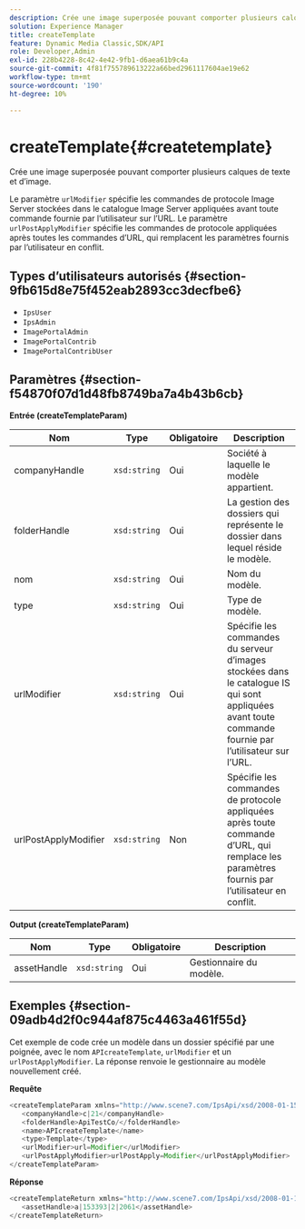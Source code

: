 ```yaml
---
description: Crée une image superposée pouvant comporter plusieurs calques de texte et d’image.
solution: Experience Manager
title: createTemplate
feature: Dynamic Media Classic,SDK/API
role: Developer,Admin
exl-id: 228b4228-8c42-4e42-9fb1-d6aea61b9c4a
source-git-commit: 4f81f755789613222a66bed2961117604ae19e62
workflow-type: tm+mt
source-wordcount: '190'
ht-degree: 10%

---
```


# createTemplate{#createtemplate}

Crée une image superposée pouvant comporter plusieurs calques de texte et d’image.

Le paramètre `urlModifier` spécifie les commandes de protocole Image Server stockées dans le catalogue Image Server appliquées avant toute commande fournie par l’utilisateur sur l’URL. Le paramètre `urlPostApplyModifier` spécifie les commandes de protocole appliquées après toutes les commandes d’URL, qui remplacent les paramètres fournis par l’utilisateur en conflit.

## Types d’utilisateurs autorisés {#section-9fb615d8e75f452eab2893cc3decfbe6}

* `IpsUser`
* `IpsAdmin`
* `ImagePortalAdmin`
* `ImagePortalContrib`
* `ImagePortalContribUser`

## Paramètres {#section-f54870f07d1d48fb8749ba7a4b43b6cb}

**Entrée (createTemplateParam)**

| Nom | Type | Obligatoire | Description |
|---|---|---|---|
| companyHandle | `xsd:string` | Oui | Société à laquelle le modèle appartient. |
| folderHandle | `xsd:string` | Oui | La gestion des dossiers qui représente le dossier dans lequel réside le modèle. |
| nom | `xsd:string` | Oui | Nom du modèle. |
| type | `xsd:string` | Oui | Type de modèle. |
| urlModifier | `xsd:string` | Oui | Spécifie les commandes du serveur d’images stockées dans le catalogue IS qui sont appliquées avant toute commande fournie par l’utilisateur sur l’URL. |
| urlPostApplyModifier | `xsd:string` | Non | Spécifie les commandes de protocole appliquées après toute commande d’URL, qui remplace les paramètres fournis par l’utilisateur en conflit. |

**Output (createTemplateParam)**

| Nom | Type | Obligatoire | Description |
|---|---|---|---|
| assetHandle | `xsd:string` | Oui | Gestionnaire du modèle. |

## Exemples {#section-09adb4d2f0c944af875c4463a461f55d}

Cet exemple de code crée un modèle dans un dossier spécifié par une poignée, avec le nom `APIcreateTemplate`, `urlModifier` et un `urlPostApplyModifier`. La réponse renvoie le gestionnaire au modèle nouvellement créé.

**Requête**

```java
<createTemplateParam xmlns="http://www.scene7.com/IpsApi/xsd/2008-01-15">
   <companyHandle>c|21</companyHandle>
   <folderHandle>ApiTestCo/</folderHandle>
   <name>APIcreateTemplate</name>
   <type>Template</type>
   <urlModifier>url=Modifier</urlModifier>
   <urlPostApplyModifier>urlPostApply=Modifier</urlPostApplyModifier>
</createTemplateParam>
```

**Réponse**

```java
<createTemplateReturn xmlns="http://www.scene7.com/IpsApi/xsd/2008-01-15">
   <assetHandle>a|153393|2|2061</assetHandle>
</createTemplateReturn>
```
